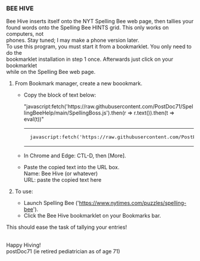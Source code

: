 <H3>BEE HIVE</H3>

Bee Hive inserts itself onto the NYT Spelling Bee web page, then tallies your <br>
found words onto the Spelling Bee HINTS grid.  This only works on computers, not<br>
phones.  Stay tuned; I may make a phone version later.<br>
To use this program, you must start it from a bookmarklet.  You only need to do the<br>
bookmarklet installation in step 1 once.  Afterwards just click on your bookmarklet<br>
while on the Spelling Bee web page.


1.  From Bookmark manager, create a new boookmark.	
	- Copy the block of text below:
		<dt>
            "javascript:fetch('https://raw.githubusercontent.com/PostDoc71/SpellingBeeHelp/main/SpellingBoss.js').then(r => r.text()).then(t => eval(t))"
		</dt>

        <dt><table id="bookmarklet" word-wrap="normal"><tr>
		<td><pre> javascript:fetch('https://raw.githubusercontent.com/PostDoc71/SpellingBeeHelp/main/SpellingBoss.js').then(r => r.text()).then(t => eval(t)) </pre><td>
		</tr></table>
		</dt>

	- In Chrome and Edge:  CTL-D, then [More].
	- Paste the copied text into the URL box.<br>
		Name: Bee Hive (or whatever)<br>
		URL: paste the copied text here 

2.  To use:

	- Launch Spelling Bee ('https://www.nytimes.com/puzzles/spelling-bee').
	- Click the Bee Hive bookmarklet on your Bookmarks bar.

This should ease the task of tallying your entries!<br><br>

Happy Hiving!<br>
postDoc71 (ie retired pediatrician as of age 71)